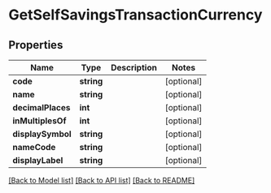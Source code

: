 # GetSelfSavingsTransactionCurrency

## Properties
Name | Type | Description | Notes
------------ | ------------- | ------------- | -------------
**code** | **string** |  | [optional] 
**name** | **string** |  | [optional] 
**decimalPlaces** | **int** |  | [optional] 
**inMultiplesOf** | **int** |  | [optional] 
**displaySymbol** | **string** |  | [optional] 
**nameCode** | **string** |  | [optional] 
**displayLabel** | **string** |  | [optional] 

[[Back to Model list]](../../README.md#documentation-for-models) [[Back to API list]](../../README.md#documentation-for-api-endpoints) [[Back to README]](../../README.md)

